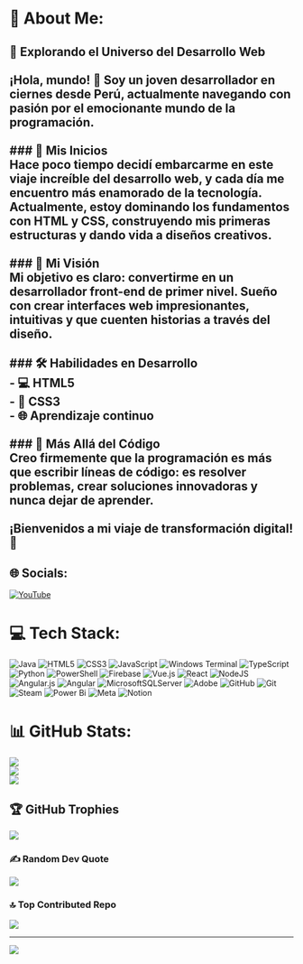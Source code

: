 # 💫 About Me:
## 🚀 Explorando el Universo del Desarrollo Web<br><br>¡Hola, mundo! 👋 Soy un joven desarrollador en ciernes desde Perú, actualmente navegando con pasión por el emocionante mundo de la programación. <br><br>### 🌱 Mis Inicios<br>Hace poco tiempo decidí embarcarme en este viaje increíble del desarrollo web, y cada día me encuentro más enamorado de la tecnología. Actualmente, estoy dominando los fundamentos con HTML y CSS, construyendo mis primeras estructuras y dando vida a diseños creativos.<br><br>### 🎯 Mi Visión<br>Mi objetivo es claro: convertirme en un desarrollador front-end de primer nivel. Sueño con crear interfaces web impresionantes, intuitivas y que cuenten historias a través del diseño.<br><br>### 🛠️ Habilidades en Desarrollo<br>- 💻 HTML5<br>- 🎨 CSS3<br>- 🌐 Aprendizaje continuo<br><br>### 🌈 Más Allá del Código<br>Creo firmemente que la programación es más que escribir líneas de código: es resolver problemas, crear soluciones innovadoras y nunca dejar de aprender.<br><br>**¡Bienvenidos a mi viaje de transformación digital!** 💫<br>


## 🌐 Socials:
[![YouTube](https://img.shields.io/badge/YouTube-%23FF0000.svg?logo=YouTube&logoColor=white)](https://youtube.com/@http://www.youtube.com/@JohanScrip-201) 

# 💻 Tech Stack:
![Java](https://img.shields.io/badge/java-%23ED8B00.svg?style=for-the-badge&logo=openjdk&logoColor=white) ![HTML5](https://img.shields.io/badge/html5-%23E34F26.svg?style=for-the-badge&logo=html5&logoColor=white) ![CSS3](https://img.shields.io/badge/css3-%231572B6.svg?style=for-the-badge&logo=css3&logoColor=white) ![JavaScript](https://img.shields.io/badge/javascript-%23323330.svg?style=for-the-badge&logo=javascript&logoColor=%23F7DF1E) ![Windows Terminal](https://img.shields.io/badge/Windows%20Terminal-%234D4D4D.svg?style=for-the-badge&logo=windows-terminal&logoColor=white) ![TypeScript](https://img.shields.io/badge/typescript-%23007ACC.svg?style=for-the-badge&logo=typescript&logoColor=white) ![Python](https://img.shields.io/badge/python-3670A0?style=for-the-badge&logo=python&logoColor=ffdd54) ![PowerShell](https://img.shields.io/badge/PowerShell-%235391FE.svg?style=for-the-badge&logo=powershell&logoColor=white) ![Firebase](https://img.shields.io/badge/firebase-%23039BE5.svg?style=for-the-badge&logo=firebase) ![Vue.js](https://img.shields.io/badge/vue.js-%2335495e.svg?style=for-the-badge&logo=vuedotjs&logoColor=%234FC08D) ![React](https://img.shields.io/badge/react-%2320232a.svg?style=for-the-badge&logo=react&logoColor=%2361DAFB) ![NodeJS](https://img.shields.io/badge/node.js-6DA55F?style=for-the-badge&logo=node.js&logoColor=white) ![Angular.js](https://img.shields.io/badge/angular.js-%23E23237.svg?style=for-the-badge&logo=angularjs&logoColor=white) ![Angular](https://img.shields.io/badge/angular-%23DD0031.svg?style=for-the-badge&logo=angular&logoColor=white) ![MicrosoftSQLServer](https://img.shields.io/badge/Microsoft%20SQL%20Server-CC2927?style=for-the-badge&logo=microsoft%20sql%20server&logoColor=white) ![Adobe](https://img.shields.io/badge/adobe-%23FF0000.svg?style=for-the-badge&logo=adobe&logoColor=white) ![GitHub](https://img.shields.io/badge/github-%23121011.svg?style=for-the-badge&logo=github&logoColor=white) ![Git](https://img.shields.io/badge/git-%23F05033.svg?style=for-the-badge&logo=git&logoColor=white) ![Steam](https://img.shields.io/badge/steam-%23000000.svg?style=for-the-badge&logo=steam&logoColor=white) ![Power Bi](https://img.shields.io/badge/power_bi-F2C811?style=for-the-badge&logo=powerbi&logoColor=black) ![Meta](https://img.shields.io/badge/Meta-%230467DF.svg?style=for-the-badge&logo=Meta&logoColor=white) ![Notion](https://img.shields.io/badge/Notion-%23000000.svg?style=for-the-badge&logo=notion&logoColor=white)
# 📊 GitHub Stats:
![](https://github-readme-stats.vercel.app/api?username=JotaScript&theme=gruvbox&hide_border=false&include_all_commits=true&count_private=false)<br/>
![](https://github-readme-streak-stats.herokuapp.com/?user=JotaScript&theme=gruvbox&hide_border=false)<br/>
![](https://github-readme-stats.vercel.app/api/top-langs/?username=JotaScript&theme=gruvbox&hide_border=false&include_all_commits=true&count_private=false&layout=compact)

## 🏆 GitHub Trophies
![](https://github-profile-trophy.vercel.app/?username=JotaScript&theme=gruvbox&no-frame=false&no-bg=true&margin-w=4)

### ✍️ Random Dev Quote
![](https://quotes-github-readme.vercel.app/api?type=horizontal&theme=gruvbox)

### 🔝 Top Contributed Repo
![](https://github-contributor-stats.vercel.app/api?username=JotaScript&limit=5&theme=gruvbox&combine_all_yearly_contributions=true)

---
[![](https://visitcount.itsvg.in/api?id=JotaScript&icon=10&color=3)](https://visitcount.itsvg.in)

<!-- Proudly created with GPRM ( https://gprm.itsvg.in ) -->
